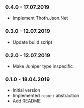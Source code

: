 ### 0.4.0 - 17.07.2019
* Implement Thoth.Json.Net
### 0.3.0 - 12.07.2019
* Update build script

### 0.2.0 - 12.07.2019
* Make Juniper type inspecific

### 0.1.0 - 18.04.2019

* Initial version
* Implemented `report` abstraction
* Add README